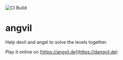 ![CI Build](https://github.com/ang-vil/angvil/actions/workflows/godot-ci.yml/badge.svg)

# angvil

Help devil and angel to solve the levels together.

Play it online on [https://angvil.de](https://dangvil.de)
